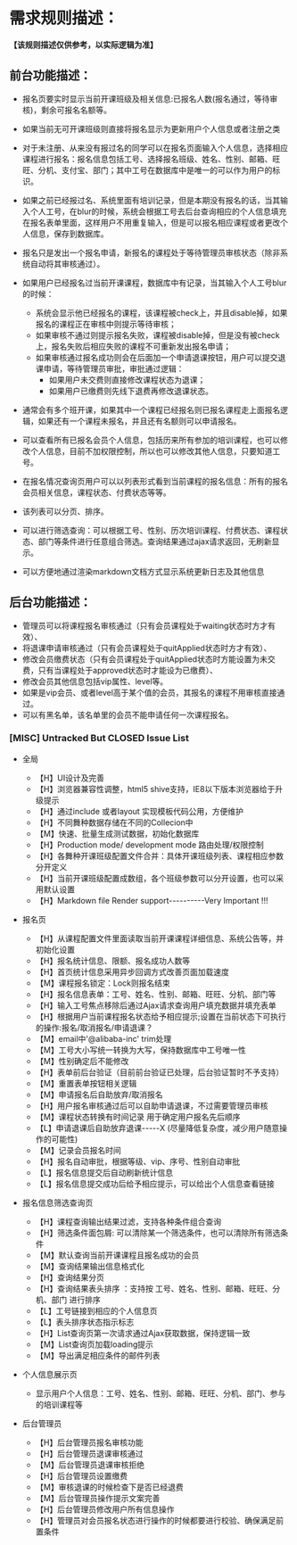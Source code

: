 # 需求规则描述：

**【该规则描述仅供参考，以实际逻辑为准】**

## 前台功能描述：
* 报名页要实时显示当前开课班级及相关信息:已报名人数(报名通过，等待审核)，剩余可报名名额等。
* 如果当前无可开课班级则直接将报名显示为更新用户个人信息或者注册之类
* 对于未注册、从来没有报过名的同学可以在报名页面输入个人信息，选择相应课程进行报名：报名信息包括工号、选择报名班级、姓名、性别、邮箱、旺旺、分机、支付宝、部门；其中工号在数据库中是唯一的可以作为用户的标识。
* 如果之前已经报过名、系统里面有培训记录，但是本期没有报名的话，当其输入个人工号，在blur的时候，系统会根据工号去后台查询相应的个人信息填充在报名表单里面，这样用户不用重复输入，但是可以报名相应课程或者更改个人信息，保存到数据库。
* 报名只是发出一个报名申请，新报名的课程处于等待管理员审核状态（除非系统自动将其审核通过）。
* 如果用户已经报名过当前开课课程，数据库中有记录，当其输入个人工号blur的时候：
	* 系统会显示他已经报名的课程，该课程被check上，并且disable掉，如果报名的课程正在审核中则提示等待审核；
	* 如果审核不通过则提示报名失败，课程被disable掉，但是没有被check上，报名失败后相应失败的课程不可重新发出报名申请；
	* 如果审核通过报名成功则会在后面加一个申请退课按钮，用户可以提交退课申请，等待管理员审批，审批通过逻辑：
		* 如果用户未交费则直接修改课程状态为退课；
		* 如果用户已缴费则先线下退费再修改退课状态。

* 通常会有多个班开课，如果其中一个课程已经报名则已报名课程走上面报名逻辑，如果还有一个课程未报名，并且还有名额则可以申请报名。
* 可以查看所有已报名会员个人信息，包括历来所有参加的培训课程，也可以修改个人信息，目前不加权限控制，所以也可以修改其他人信息，只要知道工号。

* 在报名情况查询页用户可以以列表形式看到当前课程的报名信息：所有的报名会员相关信息，课程状态、付费状态等等。
* 该列表可以分页、排序。
* 可以进行筛选查询：可以根据工号、性别、历次培训课程、付费状态、课程状态、部门等条件进行任意组合筛选。查询结果通过ajax请求返回，无刷新显示。
* 可以方便地通过渲染markdown文档方式显示系统更新日志及其他信息

## 后台功能描述：
* 管理员可以将课程报名审核通过（只有会员课程处于waiting状态时方才有效）、
* 将退课申请审核通过（只有会员课程处于quitApplied状态时方才有效）、
* 修改会员缴费状态（只有会员课程处于quitApplied状态时方能设置为未交费，只有当课程处于approved状态时才能设为已缴费）、
* 修改会员其他信息包括vip属性、level等。
* 如果是vip会员、或者level高于某个值的会员，其报名的课程不用审核直接通过。
* 可以有黑名单，该名单里的会员不能申请任何一次课程报名。

### [MISC] Untracked But CLOSED Issue List

- 全局
    * 【H】UI设计及完善
    * 【H】浏览器兼容性调整，html5 shive支持，IE8以下版本浏览器给于升级提示                                                            
    * 【H】通过include 或者layout 实现模板代码公用，方便维护       
    * 【H】不同舞种数据存储在不同的Collecion中 
    * 【M】快速、批量生成测试数据，初始化数据库                               
    * 【H】Production mode/ development mode 路由处理/权限控制 
    * 【H】各舞种开课班级配置文件合并：具体开课班级列表、课程相应参数分开定义 
    * 【H】当前开课班级配置成数组，各个班级参数可以分开设置，也可以采用默认设置
    * 【H】Markdown file Render support----------Very Important !!!                                      

- 报名页                    
    * 【H】从课程配置文件里面读取当前开课课程详细信息、系统公告等，并初始化设置
    * 【H】报名统计信息、限额、报名成功人数等 
    * 【H】首页统计信息采用异步回调方式改善页面加载速度
    * 【M】课程报名锁定：Lock则报名结束  
    * 【H】报名信息表单：工号、姓名、性别、邮箱、旺旺、分机、部门等
    * 【H】输入工号焦点移除后通过Ajax请求查询用户填充数据并填充表单
    * 【H】根据用户当前课程报名状态给予相应提示;设置在当前状态下可执行的操作:报名/取消报名/申请退课？
    * 【M】email中'@alibaba-inc'  trim处理                                              
    * 【M】工号大小写统一转换为大写，保持数据库中工号唯一性
    * 【M】性别确定后不能修改 
    * 【H】表单前后台验证（目前前台验证已处理，后台验证暂时不予支持）  
    * 【M】重置表单按钮相关逻辑                                          
    * 【M】申请报名后自助放弃/取消报名  
    * 【H】用户报名审核通过后可以自助申请退课，不过需要管理员审核                           
    * 【M】课程状态转换有时间记录 用于确定用户报名先后顺序       
    * 【L】申请退课后自助放弃退课-----X (尽量降低复杂度，减少用户随意操作的可能性)
    * 【M】记录会员报名时间  
    * 【H】报名自动审批，根据等级、vip、序号、性别自动审批                                   
    * 【L】报名信息提交后自动刷新统计信息
    * 【L】报名信息提交成功后给予相应提示，可以给出个人信息查看链接                                   

- 报名信息筛选查询页
    * 【H】课程查询输出结果过滤，支持各种条件组合查询  
    * 【H】筛选条件面包屑: 可以清除某一个筛选条件，也可以清除所有筛选条件 
    * 【M】默认查询当前开课课程且报名成功的会员 
    * 【M】查询结果输出信息格式化
    * 【H】查询结果分页                              
    * 【H】查询结果表头排序 ：支持按 工号、姓名、性别、邮箱、旺旺、分机、部门 进行排序
    * 【L】工号链接到相应的个人信息页
    * 【L】表头排序状态指示标志                           
    * 【H】List查询页第一次请求通过Ajax获取数据，保持逻辑一致   
    * 【M】List查询页加载loading提示  
    * 【M】导出满足相应条件的邮件列表 

- 个人信息展示页
    * 显示用户个人信息：工号、姓名、性别、邮箱、旺旺、分机、部门、参与的培训课程等

- 后台管理员
    * 【H】后台管理员报名审核功能                                        
    * 【H】后台管理员退课审核通过 
    * 【M】后台管理员退课审核拒绝   
    * 【H】后台管理员设置缴费  
    * 【M】审核退课的时候检查下是否已经退费 
    * 【M】后台管理员操作提示文案完善    
    * 【H】后台管理员修改用户所有信息操作 
    * 【H】管理员对会员报名状态进行操作的时候都要进行校验、确保满足前置条件


